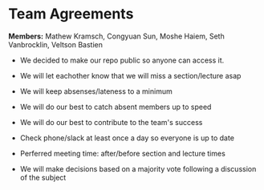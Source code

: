 # Team Agreements
**Members:** Mathew Kramsch, Congyuan Sun, Moshe Haiem, Seth Vanbrocklin, Veltson Bastien

* We decided to make our repo public so anyone can access it. 

* We will let eachother know that we will miss a section/lecture asap
* We will keep absenses/lateness to a minimum
* We will do our best to catch absent members up to speed
* We will do our best to contribute to the team's success
* Check phone/slack at least once a day so everyone is up to date
* Perferred meeting time: after/before section and lecture times
* We will make decisions based on a majority vote following a discussion of the subject
